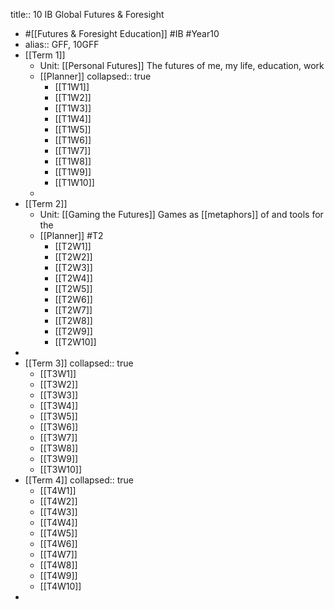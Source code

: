 title:: 10 IB Global Futures & Foresight

- #[[Futures & Foresight Education]] #IB #Year10
- alias:: GFF, 10GFF
- [[Term 1]]
	- Unit: [[Personal Futures]]
	  The futures of me, my life, education, work
	- [[Planner]]
	  collapsed:: true
		- [[T1W1]]
		- [[T1W2]]
		- [[T1W3]]
		- [[T1W4]]
		- [[T1W5]]
		- [[T1W6]]
		- [[T1W7]]
		- [[T1W8]]
		- [[T1W9]]
		- [[T1W10]]
	-
- [[Term 2]]
	- Unit: [[Gaming the Futures]]
	  Games as [[metaphors]] of and tools for the
	- [[Planner]] #T2
		- [[T2W1]]
		- [[T2W2]]
		- [[T2W3]]
		- [[T2W4]]
		- [[T2W5]]
		- [[T2W6]]
		- [[T2W7]]
		- [[T2W8]]
		- [[T2W9]]
		- [[T2W10]]
-
- [[Term 3]]
  collapsed:: true
	- [[T3W1]]
	- [[T3W2]]
	- [[T3W3]]
	- [[T3W4]]
	- [[T3W5]]
	- [[T3W6]]
	- [[T3W7]]
	- [[T3W8]]
	- [[T3W9]]
	- [[T3W10]]
- [[Term 4]]
  collapsed:: true
	- [[T4W1]]
	- [[T4W2]]
	- [[T4W3]]
	- [[T4W4]]
	- [[T4W5]]
	- [[T4W6]]
	- [[T4W7]]
	- [[T4W8]]
	- [[T4W9]]
	- [[T4W10]]
-